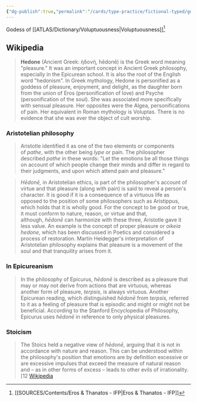 ```yaml
---
{"dg-publish":true,"permalink":"/cards/type-practice/fictional-typed/gods/hedone/","created":"2023-01-21T15:02:22.674+01:00","updated":"2023-03-08T10:04:30.531+01:00"}
---
```



Godess of [[ATLAS/Dictionary/Voluptuousness\|Voluptuousness]][^1]

## Wikipedia 

> **Hedone** (Ancient Greek: ἡδονή, hēdonē) is the Greek word meaning "pleasure." It was an important concept in Ancient Greek philosophy, especially in the Epicurean school. It is also the root of the English word "hedonism". 
> In Greek mythology, Hedone is personified as a goddess of pleasure, enjoyment, and delight, as the daughter born from the union of Eros (personification of love) and Psyche (personification of the soul). She was associated more specifically with sensual pleasure. Her opposites were the Algea, personifications of pain. Her equivalent in Roman mythology is Voluptas. There is no evidence that she was ever the object of cult worship.
### Aristotelian philosophy
> Aristotle identified it as one of the two elements or components of _pathe_, with the other being _lype_ or pain. The philosopher described _pathe_ in these words: "Let the emotions be all those things on account of which people change their minds and differ in regard to their judgments, and upon which attend pain and pleasure."

>_Hēdonē,_ in Aristotelian ethics, is part of the philosopher's account of virtue and that pleasure (along with pain) is said to reveal a person's character. It is good if it is a consequence of a virtuous life as opposed to the position of some philosophers such as Aristippus, which holds that it is wholly good. For the concept to be good or true, it must conform to nature, reason, or virtue and that, although, _hēdonē_ can harmonize with these three, Aristotle gave it less value. An example is the concept of proper pleasure or _oikeia hedone_, which has been discussed in Poetics and considered a process of restoration. Martin Heidegger's interpretation of Aristotelian philosophy explains that pleasure is a movement of the soul and that tranquility arises from it.

### In Epicureanism
> In the philosophy of Epicurus, _hēdonē_ is described as a pleasure that may or may not derive from actions that are virtuous, whereas another form of pleasure, _terpsis_, is always virtuous. Another Epicurean reading, which distinguished _hēdonē_ from _terpsis,_ referred to it as a feeling of pleasure that is episodic and might or might not be beneficial. According to the Stanford Encyclopedia of Philosophy, Epicurus uses _hēdonē_ in reference to only physical pleasures.

### Stoicism
> The Stoics held a negative view of _hēdonē,_ arguing that it is not in accordance with nature and reason. This can be understood within the philosophy's position that emotions are by definition excessive or are excessive impulses that exceed the measure of natural reason and – as in other forms of excess – leads to other evils of irrationality.[12
> [Wikipedia](https://en.wikipedia.org/wiki/Hedone)

[^1]: [[SOURCES/Contents/Eros & Thanatos - IFP\|Eros & Thanatos - IFP]]
